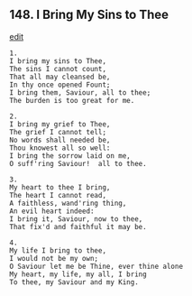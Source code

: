 
## 148.  I Bring My Sins to Thee
[edit](https://docs.google.com/document/d/1Jl1QG4wQ326UOS%2D3z0Q8YiodyQWz_drQ/edit?mode=html)



    1.
    I bring my sins to Thee,
    The sins I cannot count,
    That all may cleansed be,
    In thy once opened Fount; 
    I bring them, Saviour, all to thee;
    The burden is too great for me.

    2.
    I bring my grief to Thee,
    The grief I cannot tell;
    No words shall needed be,
    Thou knowest all so well:
    I bring the sorrow laid on me,
    O suff'ring Saviour!  all to thee.

    3.
    My heart to thee I bring,
    The heart I cannot read,
    A faithless, wand'ring thing,
    An evil heart indeed:
    I bring it, Saviour, now to thee,
    That fix'd and faithful it may be.

    4.
    My life I bring to thee,
    I would not be my own;
    O Saviour let me be Thine, ever thine alone
    My heart, my life, my all, I bring
    To thee, my Saviour and my King.
